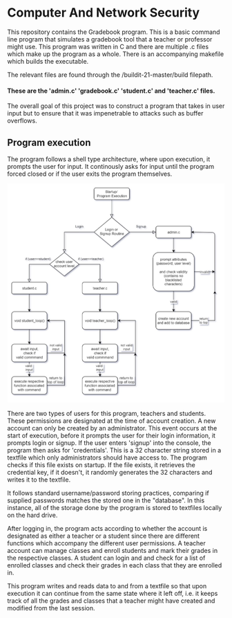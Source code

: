 # Computer And Network Security

This repository contains the Gradebook program. This is a basic command line program that simulates a gradebook tool that a teacher or professor might use. This program was written in C and there are multiple .c files which make up the program as a whole. There is an accompanying makefile which builds the executable. 

The relevant files are found through the /buildit-21-master/build filepath. 

#### These are the 'admin.c' 'gradebook.c' 'student.c' and 'teacher.c' files. 

The overall goal of this project was to construct a program that takes in user input but to ensure that it was impenetrable to attacks such as buffer overflows. 

## Program execution

The program follows a shell type architecture, where upon execution, it prompts the user for input. It continously asks for input until
the program forced closed or if the user exits the program themselves.

![gradebook program control flow](https://github.com/cxiong1/demos/blob/master/computer_network_security/gradebookdiagram.jpg)

There are two types of users for this program, teachers and students. These permissions are designated at the time of account creation.
A new account can only be created by an administrator. This event occurs at the start of execution, before it prompts the user for their 
login information, it prompts login or signup. If the user enters 'signup' into the console, the program then asks for 'credentials'. 
This is a 32 character string stored in a textfile which only administrators should have access to. The program checks if this file 
exists on startup. If the file exists, it retrieves the credential key, if it doesn't, it randomly generates the 32 characters and 
writes it to the textfile.

It follows standard username/password storing practices, comparing if supplied passwords
matches the stored one in the "database". In this instance, all of the storage done by the program is stored to textfiles locally on the 
hard drive. 

After logging in, the program acts according to whether the account is designated as either a teacher or a student since there are 
different functions which accompany the different user permissions. A teacher account can manage classes and enroll students and mark
their grades in the respective classes. A student can login and and check for a list of enrolled classes and check their grades in each 
class that they are enrolled in.

This program writes and reads data to and from a textfile so that upon execution it can continue from the same state where it left off, 
i.e. it keeps track of all the grades and classes that a teacher might have created and modified from the last session.
